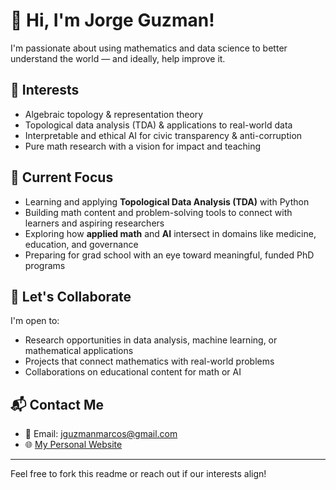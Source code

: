 # 👋 Hi, I'm Jorge Guzman!

I'm passionate about using mathematics and data science to better understand the world — and ideally, help improve it.

## 🧠 Interests
- Algebraic topology & representation theory  
- Topological data analysis (TDA) & applications to real-world data  
- Interpretable and ethical AI for civic transparency & anti-corruption   
- Pure math research with a vision for impact and teaching

## 🚀 Current Focus
- Learning and applying **Topological Data Analysis (TDA)** with Python  
- Building math content and problem-solving tools to connect with learners and aspiring researchers  
- Exploring how **applied math** and **AI** intersect in domains like medicine, education, and governance  
- Preparing for grad school with an eye toward meaningful, funded PhD programs

## 🤝 Let's Collaborate
I'm open to:
- Research opportunities in data analysis, machine learning, or mathematical applications  
- Projects that connect mathematics with real-world problems  
- Collaborations on educational content for math or AI

## 📬 Contact Me
- 📧 Email: [jguzmanmarcos@gmail.com](mailto:jguzmanmarcos@gmail.com)  
- 🌐 [My Personal Website](https://www.alteredchain.com/) 

---

Feel free to fork this readme or reach out if our interests align!


<!---
360Jorge/360Jorge is a ✨ special ✨ repository because its `README.md` (this file) appears on your GitHub profile.
You can click the Preview link to take a look at your changes.
--->
